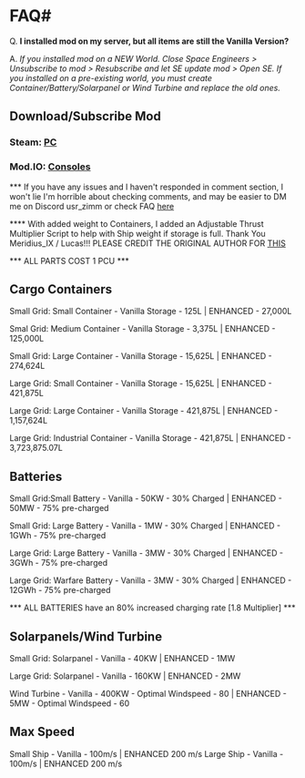 
# FAQ#

Q. **I installed mod on my server, but all items are still the Vanilla Version?**

A. _If you installed mod on a NEW World. Close Space Engineers > Unsubscribe to mod > Resubscribe and let SE update mod > Open SE. 
If you installed on a pre-existing world, you must create Container/Battery/Solarpanel or Wind Turbine and replace the old ones._  


## Download/Subscribe Mod

### Steam: [PC](https://steamcommunity.com/sharedfiles/filedetails/?id=3006787371)

### Mod.IO: [Consoles](https://mod.io/g/spaceengineers/m/rrc-enhanced-vanilla-s-p)


*** If you have any issues and I haven't responded in comment section, I won't lie I'm horrible about checking comments, and may be easier to DM me on Discord usr_zimm or check FAQ [here](https://github.com/git-ZiMM/RRC--Enhanced-Power-Storage#readme)

**** With added weight to Containers, I added an Adjustable Thrust Multiplier Script to help with Ship weight if storage is full. Thank You Meridius_IX / Lucas!!! PLEASE CREDIT THE ORIGINAL AUTHOR FOR [THIS](https://steamcommunity.com/sharedfiles/filedetails/?id=1660726401)




*** ALL PARTS COST 1 PCU ***


Cargo Containers
----------------

Small Grid: Small Container - Vanilla Storage - 125L | ENHANCED - 27,000L

Smal Grid: Medium Container - Vanilla Storage - 3,375L | ENHANCED - 125,000L

Small Grid: Large Container - Vanilla Storage - 15,625L | ENHANCED - 274,624L

Large Grid: Small Container - Vanilla Storage - 15,625L | ENHANCED - 421,875L

Large Grid: Large Container - Vanilla Storage - 421,875L | ENHANCED - 1,157,624L

Large Grid: Industrial Container - Vanilla Storage - 421,875L | ENHANCED - 3,723,875.07L

Batteries
-------------------------

Small Grid:Small Battery - Vanilla - 50KW - 30% Charged | ENHANCED - 50MW - 75% pre-charged

Small Grid: Large Battery - Vanilla - 1MW - 30% Charged | ENHANCED - 1GWh - 75% pre-charged

Large Grid: Large Battery - Vanilla - 3MW - 30% Charged | ENHANCED - 3GWh - 75% pre-charged

Large Grid: Warfare Battery - Vanilla - 3MW - 30% Charged | ENHANCED - 12GWh - 75% pre-charged

*** ALL BATTERIES have an 80% increased charging rate [1.8 Multiplier] ***

Solarpanels/Wind Turbine
----------------------------------

Small Grid: Solarpanel - Vanilla - 40KW | ENHANCED - 1MW

Large Grid: Solarpanel - Vanilla - 160KW | ENHANCED - 2MW

Wind Turbine - Vanilla - 400KW - Optimal Windspeed - 80 | ENHANCED - 5MW - Optimal Windspeed - 60


Max Speed
------------------------------------------
Small Ship - Vanilla - 100m/s | ENHANCED 200 m/s
Large Ship - Vanilla - 100m/s | ENHANCED 200 m/s

